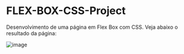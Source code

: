 # FLEX-BOX-CSS-Project
Desenvolvimento de uma página em Flex Box com CSS.
Veja abaixo o resultado da página:

![image](https://user-images.githubusercontent.com/106975128/176015870-6e2954b9-d8c6-4b4c-88f8-795dcbd95c64.png)
